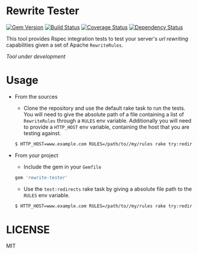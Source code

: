Rewrite Tester
===

[![Gem Version](https://badge.fury.io/rb/rewrite-tester.svg)](http://badge.fury.io/rb/rewrite-tester) [![Build Status](https://travis-ci.org/popox/rewrite-tester.svg?branch=master)](https://travis-ci.org/popox/rewrite-tester) [![Coverage Status](https://coveralls.io/repos/popox/rewrite-tester/badge.png?branch=master)](https://coveralls.io/r/popox/rewrite-tester?branch=master) [![Dependency Status](https://gemnasium.com/popox/rewrite-tester.svg)](https://gemnasium.com/popox/rewrite-tester)

This tool provides Rspec integration tests to test your server's *url rewriting* capabilities given a set of Apache `RewriteRules`.


_Tool under development_

Usage
===

- From the sources

    - Clone the repository and use the default rake task to run the tests. You will need to give the absolute path of a file containing a list of `RewriteRules` through a `RULES` env variable. Additionally you will need to provide a `HTTP_HOST` env variable, containing the host that you are testing against.

    ```bash
    $ HTTP_HOST=www.example.com RULES=/path/to//my/rules rake try:redirects
    ```
    
- From your project

    - Include the gem in your `Gemfile`

    ```ruby
    gem 'rewrite-tester'
    ```

    - Use the `test:redirects` rake task by giving a absolute file path to the `RULES` env variable.

    ```bash
    $ HTTP_HOST=www.example.com RULES=/path/to//my/rules rake try:redirects
    ```
    
LICENSE
===

MIT
